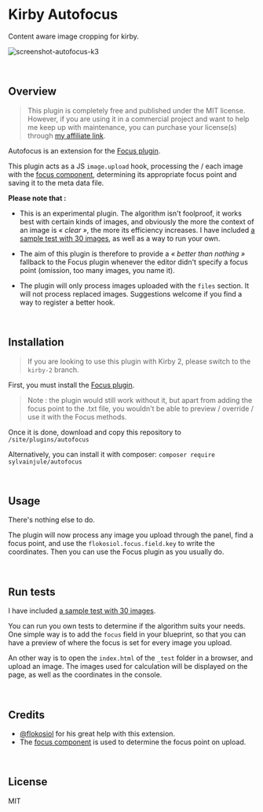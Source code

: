 # Kirby Autofocus

Content aware image cropping for kirby.

![screenshot-autofocus-k3](https://user-images.githubusercontent.com/14079751/47998289-15b0f100-e0ff-11e8-8865-0267db33660d.jpg)

<br/>

## Overview

> This plugin is completely free and published under the MIT license. However, if you are using it in a commercial project and want to help me keep up with maintenance, you can purchase your license(s) through [my affiliate link](https://a.paddle.com/v2/click/1129/36369?link=1170).

Autofocus is an extension for the [Focus plugin](https://github.com/flokosiol/kirby-focus).

This plugin acts as a JS `image.upload` hook, processing the / each image with the [focus component](https://github.com/component/focus), determining its appropriate focus point and saving it to the meta data file.

**Please note that :**

- This is an experimental plugin. The algorithm isn't foolproof, it works best with certain kinds of images, and obviously the more the context of an image is *« clear »*, the more its efficiency increases. I have included [a sample test with 30 images](https://github.com/sylvainjule/kirby-autofocus/blob/master/_test/test.md), as well as a way to run your own.
    
- The aim of this plugin is therefore to provide a *« better than nothing »* fallback to the Focus plugin whenever the editor didn't specify a focus point (omission, too many images, you name it).

- The plugin will only process images uploaded with the `files` section. It will not process replaced images. Suggestions welcome if you find a way to register a better hook.
    
<br/>

## Installation

> If you are looking to use this plugin with Kirby 2, please switch to the `kirby-2` branch.

First, you must install the [Focus plugin](https://github.com/flokosiol/kirby-focus).

> Note : the plugin would still work without it, but apart from adding the focus point to the .txt file, you wouldn't be able to preview / override / use it with the Focus methods.

Once it is done, download and copy this repository to ```/site/plugins/autofocus```

Alternatively, you can install it with composer: ```composer require sylvainjule/autofocus```

<br/>

## Usage

There's nothing else to do.

The plugin will now process any image you upload through the panel, find a focus point, and use the `flokosiol.focus.field.key` to write the coordinates. Then you can use the Focus plugin as you usually do.

<br/>

## Run tests

I have included [a sample test with 30 images](_test/test.md).

You can run you own tests to determine if the algorithm suits your needs. One simple way is to add the `focus` field in your blueprint, so that you can have a preview of where the focus is set for every image you upload.

An other way is to open the `index.html` of the `_test` folder in a browser, and upload an image.
The images used for calculation will be displayed on the page, as well as the coordinates in the console.

<br/>

## Credits

- [@flokosiol](https://github.com/flokosiol/) for his great help with this extension.
- The [focus component](https://github.com/component/focus) is used to determine the focus point on upload.

<br/>

## License

MIT